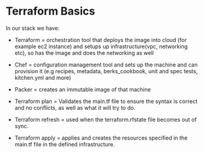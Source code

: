 # Terraform Basics

In our stack we have:
- Terraform = orchestration tool that deploys the image into cloud (for example ec2 instance) and setups up infrastructure(vpc, networking etc), so has the image and does the networking as well
- Chef = configuration management tool and sets up the machine and can provision it (e.g recipes, metadata, berks_cookbook, unit and spec tests, kitchen.yml and more)
- Packer = creates an immutable image of that machine

- Terraform plan = Validates the main.tf file to ensure the syntax is correct and no conflicts, as well as what it will try to do.
- Terraform refresh = used when the terraform.rfstate file becomes out of sync.
- Terraform apply = applies and creates the resources specified in the main.tf file in the defined infrastructure.
